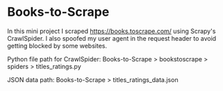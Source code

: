 # Books-to-Scrape

In this mini project I scraped https://books.toscrape.com/ using Scrapy's CrawlSpider. I also spoofed my user agent in the request header to avoid getting blocked by some websites.

Python file path for CrawlSpider:
Books-to-Scrape > bookstoscrape > spiders > titles_ratings.py

JSON data path:
Books-to-Scrape > titles_ratings_data.json
